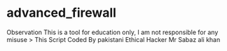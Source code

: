 # advanced_firewall
Observation This is a tool for education only, I am not responsible for any misuse > This Script Coded By pakistani Ethical Hacker Mr Sabaz ali khan

